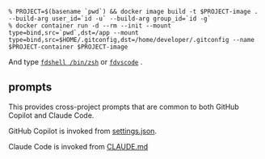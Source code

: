 ```console
% PROJECT=$(basename `pwd`) && docker image build -t $PROJECT-image . --build-arg user_id=`id -u` --build-arg group_id=`id -g`
% docker container run -d --rm --init --mount type=bind,src=`pwd`,dst=/app --mount type=bind,src=$HOME/.gitconfig,dst=/home/developer/.gitconfig --name $PROJECT-container $PROJECT-image
```

And type [`fdshell /bin/zsh`](https://github.com/uraitakahito/dotfiles/blob/d6214f4ed6d63fd437ab53d18eba9705a118e1e8/zsh/myzshrc#L93-L101) or [`fdvscode`](https://github.com/uraitakahito/dotfiles/blob/d6214f4ed6d63fd437ab53d18eba9705a118e1e8/zsh/myzshrc#L103-L111) .

## prompts

This provides cross-project prompts that are common to both GitHub Copilot and Claude Code.

GitHub Copilot is invoked from [settings.json](https://github.com/uraitakahito/dotfiles/blob/76109f5dc3b004abb10f1399adb84c7f4749f708/settings.json#L50).

Claude Code is invoked from [CLAUDE.md](https://github.com/uraitakahito/dotfiles/blob/76109f5dc3b004abb10f1399adb84c7f4749f708/.claude/CLAUDE.md)
